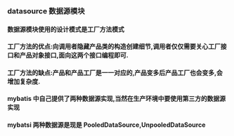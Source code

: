 ### datasource 数据源模块

#### 数据源模块使用的设计模式是工厂方法模式

#### 工厂方法的优点:向调用者隐藏产品类的构造创建细节,调用者仅仅需要关心工厂接口和产品对象接口,面向这两个接口编程即可.

#### 工厂方法的缺点:产品和产品工厂是一一对应的,产品变多后产品工厂也会变多,会增加复杂度.

#### mybatis 中自己提供了两种数据源实现,当然在生产环境中要使用第三方的数据源实现

#### mybatsi 两种数据源是现是 PooledDataSource,UnpooledDataSource



